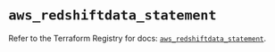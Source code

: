 # `aws_redshiftdata_statement`

Refer to the Terraform Registry for docs: [`aws_redshiftdata_statement`](https://registry.terraform.io/providers/hashicorp/aws/4.54.0/docs/resources/redshiftdata_statement).
